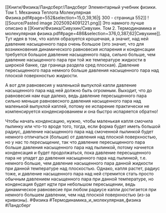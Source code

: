 [[Книги/Физика/Ландсберг/Ландсберг Элементарный учебник физики. Том 1. Механика Теплота Молекулярная Физика.pdf#page=552&selection=15,0,39,16|§ 300 - страница 552]]
![[Source/Pasted image 20250924091221.png]]
Это намного лучше описано в [[Книги/Физика/Сивухин/Сивухин. Том 2. Термодинамика и молекулярная физика.pdf#page=486&selection=376,0,387,62|Сивухине]].
Тут идея в том, что капля образуется крошечная, а значит, над ней давление насыщенного пара очень большое (это значит, что для возникновения динамического равновесия испарения и конденсации требуется большое давление насыщенного пара, сильно больше, чем давление насыщенного пара при той же температуре жидкости в широкой банке, где граница раздела сред плоская). Давление пересыщенного пара немного больше давления насыщенного пара над плоской поверхностью жидкости.

А вот для равновесия у маленькой выпуклой капли давление насыщенного пара над ней должно быть огромным. Выходит, что до равновесия нам еще далеко, ведь давление пересыщенного пара сильно меньше равновесного давления насыщенного пара над маленькой выпуклой каплей, потому ее испарение практически не компенсируется конденсированием и она быстро испаряется обратно!

Чтобы начать конденсацию, нужно, чтобы маленькая капля смочила пылинку или что-то вроде того, тогда, если форма будет иметь большой радиус, давление насыщенного пара над смоченной пылинкой будет немного отличаться (больше) от давления над плоской поверхностью, но у нас то *пересыщение*, так что давление пересыщенного пара больше давления насыщенного пара над пылинкой, потому начнется конденсация и будет продолжаться, пока давление пересыщенного пара не упадет до давления насыщенного пара над пылинкой, т.е. немного больше, чем давление насыщенного пара данной жидкости при данной температуре над плоскостью. Однако, капля растет, радиус тоже, и давление насыщенного пара над ней стремится стать просто обычным давлением насыщенного пара при данной температуре, но конденсация будет идти при небольшом пересыщении, ведь динамическое равновесие при любом радиусе капли достигается при немного большем давлении, чем над плоской поверхностью (из-за кривизны).
#Физика #Термодинамика_и_молекулярная_физика #Ландсберг 
